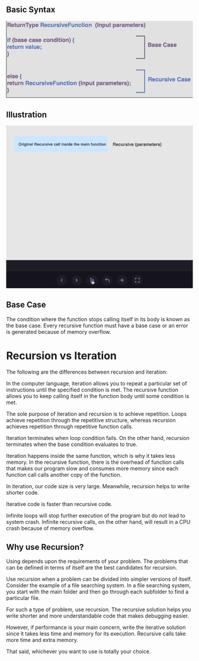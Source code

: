 ## Basic Syntax
![syntax image](./assets/syntax.png)

## Illustration

![syntax image](./assets/recursiongiph.gif)

## Base Case
The condition where the function stops calling itself in its body is known as the base case.
Every recursive function must have a base case or an error is generated because of memory overflow.

# Recursion vs Iteration
The following are the differences between recursion and iteration:

In the computer language, iteration allows you to repeat a particular set of instructions until the specified condition is met. The recursive function allows you to keep calling itself in the function body until some condition is met.

The sole purpose of iteration and recursion is to achieve repetition. Loops achieve repetition through the repetitive structure, whereas recursion achieves repetition through repetitive function calls.

Iteration terminates when loop condition fails. On the other hand, recursion terminates when the base condition evaluates to true.

Iteration happens inside the same function, which is why it takes less memory. In the recursive function, there is the overhead of function calls that makes our program slow and consumes more memory since each function call calls another copy of the function.

In iteration, our code size is very large. Meanwhile, recursion helps to write shorter code.

Iterative code is faster than recursive code.

Infinite loops will stop further execution of the program but do not lead to system crash. Infinite recursive calls, on the other hand, will result in a CPU crash because of memory overflow.

## Why use Recursion?
Using depends upon the requirements of your problem. The problems that can be defined in terms of itself are the best candidates for recursion.

Use recursion when a problem can be divided into simpler versions of itself. Consider the example of a file searching system. In a file searching system, you start with the main folder and then go through each subfolder to find a particular file.

For such a type of problem, use recursion. The recursive solution helps you write shorter and more understandable code that makes debugging easier.

However, if performance is your main concern, write the iterative solution since it takes less time and memory for its execution. Recursive calls take more time and extra memory.

That said, whichever you want to use is totally your choice.